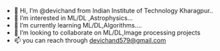 - 👋 Hi, I’m @devichand from Indian Institute of Technology Kharagpur..
- 👀 I’m interested in ML/DL ,Astrophysics...
- 🌱 I’m currently learning ML/DL,Algorithms....
- 💞️ I’m looking to collaborate on ML/DL,Image processing projects
- 📫 you can reach through devichand579@gmail.com

<!---
devichand579/devichand579 is a ✨ special ✨ repository because its `README.md` (this file) appears on your GitHub profile.
You can click the Preview link to take a look at your changes.
--->
